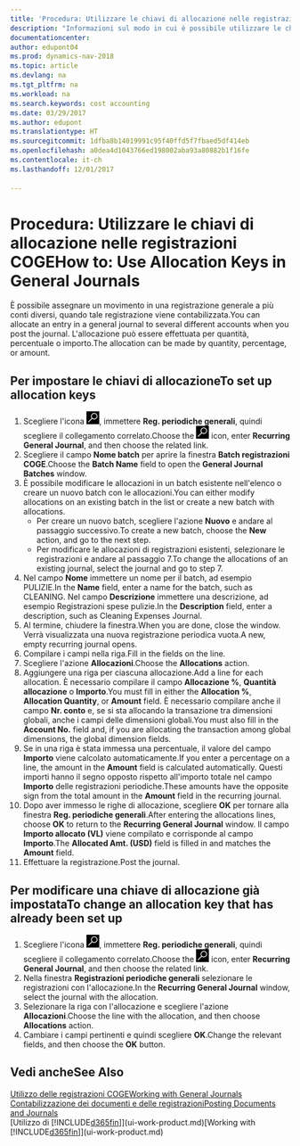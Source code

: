 ```yaml
---
title: 'Procedura: Utilizzare le chiavi di allocazione nelle registrazioni COGE '
description: "Informazioni sul modo in cui è possibile utilizzare le chiavi di allocazione nelle registrazioni."
documentationcenter: 
author: edupont04
ms.prod: dynamics-nav-2018
ms.topic: article
ms.devlang: na
ms.tgt_pltfrm: na
ms.workload: na
ms.search.keywords: cost accounting
ms.date: 03/29/2017
ms.author: edupont
ms.translationtype: HT
ms.sourcegitcommit: 1dfba8b14019991c95f40ffd5f7fbaed5df414eb
ms.openlocfilehash: a0dea4d1043766ed198002aba93a80882b1f16fe
ms.contentlocale: it-ch
ms.lasthandoff: 12/01/2017

---
```

# <a name="how-to-use-allocation-keys-in-general-journals"></a><span data-ttu-id="f0a38-103">Procedura: Utilizzare le chiavi di allocazione nelle registrazioni COGE</span><span class="sxs-lookup"><span data-stu-id="f0a38-103">How to: Use Allocation Keys in General Journals</span></span>
<span data-ttu-id="f0a38-104">È possibile assegnare un movimento in una registrazione generale a più conti diversi, quando tale registrazione viene contabilizzata.</span><span class="sxs-lookup"><span data-stu-id="f0a38-104">You can allocate an entry in a general journal to several different accounts when you post the journal.</span></span> <span data-ttu-id="f0a38-105">L'allocazione può essere effettuata per quantità, percentuale o importo.</span><span class="sxs-lookup"><span data-stu-id="f0a38-105">The allocation can be made by quantity, percentage, or amount.</span></span>

## <a name="to-set-up-allocation-keys"></a><span data-ttu-id="f0a38-106">Per impostare le chiavi di allocazione</span><span class="sxs-lookup"><span data-stu-id="f0a38-106">To set up allocation keys</span></span>
1. <span data-ttu-id="f0a38-107">Scegliere l'icona ![Cerca pagina o report](media/ui-search/search_small.png "icona Cerca pagina o report"), immettere **Reg. periodiche generali**, quindi scegliere il collegamento correlato.</span><span class="sxs-lookup"><span data-stu-id="f0a38-107">Choose the ![Search for Page or Report](media/ui-search/search_small.png "Search for Page or Report icon") icon, enter **Recurring General Journal**, and then choose the related link.</span></span>
2. <span data-ttu-id="f0a38-108">Scegliere il campo **Nome batch** per aprire la finestra **Batch registrazioni COGE**.</span><span class="sxs-lookup"><span data-stu-id="f0a38-108">Choose the **Batch Name** field to open the **General Journal Batches** window.</span></span>
3. <span data-ttu-id="f0a38-109">È possibile modificare le allocazioni in un batch esistente nell'elenco o creare un nuovo batch con le allocazioni.</span><span class="sxs-lookup"><span data-stu-id="f0a38-109">You can either modify allocations on an existing batch in the list or create a new batch with allocations.</span></span>
   * <span data-ttu-id="f0a38-110">Per creare un nuovo batch, scegliere l'azione **Nuovo** e andare al passaggio successivo.</span><span class="sxs-lookup"><span data-stu-id="f0a38-110">To create a new batch, choose the **New** action, and go to the next step.</span></span>
   * <span data-ttu-id="f0a38-111">Per modificare le allocazioni di registrazioni esistenti, selezionare le registrazioni e andare al passaggio 7.</span><span class="sxs-lookup"><span data-stu-id="f0a38-111">To change the allocations of an existing journal, select the journal and go to step 7.</span></span>    
4. <span data-ttu-id="f0a38-112">Nel campo **Nome** immettere un nome per il batch, ad esempio PULIZIE.</span><span class="sxs-lookup"><span data-stu-id="f0a38-112">In the **Name** field, enter a name for the batch, such as CLEANING.</span></span> <span data-ttu-id="f0a38-113">Nel campo **Descrizione** immettere una descrizione, ad esempio Registrazioni spese pulizie.</span><span class="sxs-lookup"><span data-stu-id="f0a38-113">In the **Description** field, enter a description, such as Cleaning Expenses Journal.</span></span>
5. <span data-ttu-id="f0a38-114">Al termine, chiudere la finestra.</span><span class="sxs-lookup"><span data-stu-id="f0a38-114">When you are done, close the window.</span></span> <span data-ttu-id="f0a38-115">Verrà visualizzata una nuova registrazione periodica vuota.</span><span class="sxs-lookup"><span data-stu-id="f0a38-115">A new, empty recurring journal opens.</span></span>
6. <span data-ttu-id="f0a38-116">Compilare i campi nella riga.</span><span class="sxs-lookup"><span data-stu-id="f0a38-116">Fill in the fields on the line.</span></span>
7. <span data-ttu-id="f0a38-117">Scegliere l'azione **Allocazioni**.</span><span class="sxs-lookup"><span data-stu-id="f0a38-117">Choose the **Allocations** action.</span></span>
8. <span data-ttu-id="f0a38-118">Aggiungere una riga per ciascuna allocazione.</span><span class="sxs-lookup"><span data-stu-id="f0a38-118">Add a line for each allocation.</span></span> <span data-ttu-id="f0a38-119">È necessario compilare il campo **Allocazione %**, **Quantità allocazione** o **Importo**.</span><span class="sxs-lookup"><span data-stu-id="f0a38-119">You must fill in either the **Allocation %**, **Allocation Quantity**, or **Amount** field.</span></span> <span data-ttu-id="f0a38-120">È necessario compilare anche il campo **Nr. conto** e, se si sta allocando la transazione tra dimensioni globali, anche i campi delle dimensioni globali.</span><span class="sxs-lookup"><span data-stu-id="f0a38-120">You must also fill in the **Account No.** field and, if you are allocating the transaction among global dimensions, the global dimension fields.</span></span>
9. <span data-ttu-id="f0a38-121">Se in una riga è stata immessa una percentuale, il valore del campo **Importo** viene calcolato automaticamente.</span><span class="sxs-lookup"><span data-stu-id="f0a38-121">If you enter a percentage on a line, the amount in the **Amount** field is calculated automatically.</span></span> <span data-ttu-id="f0a38-122">Questi importi hanno il segno opposto rispetto all'importo totale nel campo **Importo** delle registrazioni periodiche.</span><span class="sxs-lookup"><span data-stu-id="f0a38-122">These amounts have the opposite sign from the total amount in the **Amount** field in the recurring journal.</span></span>
10. <span data-ttu-id="f0a38-123">Dopo aver immesso le righe di allocazione, scegliere **OK** per tornare alla finestra **Reg. periodiche generali**.</span><span class="sxs-lookup"><span data-stu-id="f0a38-123">After entering the allocations lines, choose **OK** to return to the **Recurring General Journal** window.</span></span> <span data-ttu-id="f0a38-124">Il campo **Importo allocato (VL)** viene compilato e corrisponde al campo **Importo**.</span><span class="sxs-lookup"><span data-stu-id="f0a38-124">The **Allocated Amt. (USD)** field is filled in and matches the **Amount** field.</span></span>
11. <span data-ttu-id="f0a38-125">Effettuare la registrazione.</span><span class="sxs-lookup"><span data-stu-id="f0a38-125">Post the journal.</span></span>

## <a name="to-change-an-allocation-key-that-has-already-been-set-up"></a><span data-ttu-id="f0a38-126">Per modificare una chiave di allocazione già impostata</span><span class="sxs-lookup"><span data-stu-id="f0a38-126">To change an allocation key that has already been set up</span></span>
1. <span data-ttu-id="f0a38-127">Scegliere l'icona ![Cerca pagina o report](media/ui-search/search_small.png "icona Cerca pagina o report"), immettere **Reg. periodiche generali**, quindi scegliere il collegamento correlato.</span><span class="sxs-lookup"><span data-stu-id="f0a38-127">Choose the ![Search for Page or Report](media/ui-search/search_small.png "Search for Page or Report icon") icon, enter **Recurring General Journal**, and then choose the related link.</span></span>
2. <span data-ttu-id="f0a38-128">Nella finestra **Registrazioni periodiche generali** selezionare le registrazioni con l'allocazione.</span><span class="sxs-lookup"><span data-stu-id="f0a38-128">In the **Recurring General Journal** window, select the journal with the allocation.</span></span>
3. <span data-ttu-id="f0a38-129">Selezionare la riga con l'allocazione e scegliere l'azione **Allocazioni**.</span><span class="sxs-lookup"><span data-stu-id="f0a38-129">Choose the line with the allocation, and then choose **Allocations** action.</span></span>
4. <span data-ttu-id="f0a38-130">Cambiare i campi pertinenti e quindi scegliere **OK**.</span><span class="sxs-lookup"><span data-stu-id="f0a38-130">Change the relevant fields, and then choose the **OK** button.</span></span>

## <a name="see-also"></a><span data-ttu-id="f0a38-131">Vedi anche</span><span class="sxs-lookup"><span data-stu-id="f0a38-131">See Also</span></span>
[<span data-ttu-id="f0a38-132">Utilizzo delle registrazioni COGE</span><span class="sxs-lookup"><span data-stu-id="f0a38-132">Working with General Journals</span></span>](ui-work-general-journals.md)  
[<span data-ttu-id="f0a38-133">Contabilizzazione dei documenti e delle registrazioni</span><span class="sxs-lookup"><span data-stu-id="f0a38-133">Posting Documents and Journals</span></span>](ui-post-documents-journals.md)  
<span data-ttu-id="f0a38-134">[Utilizzo di [!INCLUDE[d365fin](includes/d365fin_md.md)]](ui-work-product.md)</span><span class="sxs-lookup"><span data-stu-id="f0a38-134">[Working with [!INCLUDE[d365fin](includes/d365fin_md.md)]](ui-work-product.md)</span></span>

